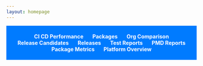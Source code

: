 ```yaml
---
layout: homepage
---
```


<style>
ul {
    list-style-type: none;
    padding: 20px 0;
    background: #007bff;
    text-align: center;
    margin-bottom: 20px;
}
ul li {
    display: inline-block;
    margin: 0 10px;
}
ul li a {
    color: #fff;
    font-weight: bold;
    text-decoration: none;
}
ul li a.selected {
    background-color: #0056b3;
    padding: 5px 10px;
    border-radius: 5px;
}
iframe {
    width: 100%;
    height: calc(100vh - 5vh - 60px);
    border: none;
    display: none;
}
#fullscreenIcon, #rotateIcon {
    position: absolute;
    top: 10px;
    right: 10px;
    cursor: pointer;
    color: #007bff;
    font-size: 24px;
}
#rotateIcon {
    right: 50px;
}

#orgSelector, #domainSelector #branchSelector {
    text-align: right;
    display: none;
    color: #34bdeb;
    padding: 10px;
    border-radius: 5px;
}

#orgSelector span, #domainSelector span, #branchSelector span{
    margin-right: 10px;
    font-weight: bold;
}

#orgSelector select, #domainSelector select, #branchSelector select {
    border: none;
    background: #0056b3;
    color: #fff;
    padding: 10px;
    margin: 5px;
    border-radius: 5px;
}

</style>

<ul id="navBar">
    <li><a href="#cicd">CI CD Performance</a></li>
    <li><a href="#packages">Packages</a></li>
    <li><a href="#orgComparison">Org Comparison</a></li>
    <li><a href="#releasedefns">Release Candidates</a></li>
    <li><a href="#releases">Releases</a></li>
    <li><a href="#apexTests">Test Reports</a></li>
    <li><a href="#pmdReport">PMD Reports</a></li>
    <li><a href="#packageSummary">Package Metrics</a></li>
    <li><a href="#platformOverview">Platform Overview</a></li>
</ul>

<div id="orgSelector" style="text-align: right; display: none;">
    <span>Select an Org:</span>
    <select id="orgSelect">
        {% for org in site.data.orgs %}
        <option value="{{ org }}">{{ org }}</option>
        {% endfor %}
    </select>
</div>

<div id="branchSelector" style="text-align: right; display: none;">
    <span>Select a Branch:</span>
      <select id="branchSelect">
        {% for branch in site.data.branches %}
        <option value="{{ branch }}">{{ branch }}</option>
        {% endfor %}
    </select>
</div>

<div id="domainSelector" style="text-align: right; display: none;">
    <span>Select a Domain/Release config:</span>
      <select id="domainSelect">
        {% for domain in site.data.domains %}
        <option value="{{ domain }}">{{ domain }}</option>
        {% endfor %}
    </select>
</div>



<!-- Icons -->
<i id="fullscreenIcon" class="fas fa-expand-arrows-alt" onclick="toggleFullscreen()"></i>
<i id="rotateIcon" class="fas fa-sync-alt" onclick="toggleRotation()"></i>

<!-- Iframes -->
<iframe id="iframe1"></iframe>
<iframe id="iframe2"></iframe>
<iframe id="iframe3"></iframe>
<iframe id="iframe4"></iframe>
<iframe id="iframe5"></iframe>
<iframe id="iframe6"></iframe>
<iframe id="iframe7"></iframe>
<iframe id="iframe8"></iframe>
<iframe id="iframe9"></iframe>

<script>
var fullscreen = false;
var rotating = false;
var rotateInterval;

{% assign dashboard = site.data.dashboard %}

var baseUrl = window.location.origin;
var pathArray = window.location.pathname.split('/');
let siteSuffix=`/${pathArray[1]}/`
if(siteSuffix=='//')
  siteSuffix='';


var tabs = {
    'cicd': {
        iframeId: 'iframe1',
        url: '{{ dashboard.cicd_performance_dashboard_url }}'
    },
     'packages': {
        iframeId: 'iframe2',
        url: `${siteSuffix}/packageviewer/`
    },
    'orgComparison': {
        iframeId: 'iframe3',
        url: `${siteSuffix}/packageVersionReports/packageVersionReport.html`
    },
      'releasedefns': {
        iframeId: 'iframe4',
        url: `${siteSuffix}/releasedefns/`  // url will be completed in showTab function
    },
    'releases': {
        iframeId: 'iframe5',
        url: `${siteSuffix}/releaselogs/`  // url will be completed in showTab function
    },
    'apexTests': {
        iframeId: 'iframe6',
        url: `${siteSuffix}/apextestResults/`
    },
    'pmdReport': {
        iframeId: 'iframe7',
        url: `${siteSuffix}/pmd/pmdReport.html`
    },
    'packageSummary': {
        iframeId: 'iframe8',
        url: '{{ dashboard.package_summary_dasbhoard_url }}'
    },
    'platformOverview': {
        iframeId: 'iframe9',
        url: '{{ dashboard.platform_overview_dashboard_url }}'
    }
  
};



function showTab(hash) {
    var tab = tabs[hash];

    if (!tab) {
        console.error('Invalid hash: ' + hash);
        return;
    }

    // Hide all iframes
    var iframes = document.getElementsByTagName('iframe');
    for (var i = 0; i < iframes.length; i++) {
        iframes[i].style.display = 'none';
        iframes[i].src = '';
    }

    // Show the selected iframe and set its src
    var iframe = document.getElementById(tab.iframeId);
    iframe.style.display = 'block';

    if(hash === 'apexTests') {
        var selectedOrg = document.getElementById('orgSelect').value;
        iframe.src = tab.url + selectedOrg + '.html';
        document.getElementById('orgSelector').style.display = 'block';
        document.getElementById('domainSelector').style.display = 'none';
    } else if(hash === 'packages') {
        var selectedBranch = document.getElementById('branchSelect').value;
        iframe.src = tab.url + selectedBranch+ '.html';
        document.getElementById('orgSelector').style.display = 'none';
        document.getElementById('branchSelector').style.display = 'block';
        document.getElementById('domainSelector').style.display = 'none';
    } 
    else if(hash === 'releasedefns') {
        var selectedDomain = document.getElementById('domainSelect').value;
        var selectedBranch = document.getElementById('branchSelect').value;
        iframe.src = tab.url + selectedBranch + "/"+ selectedDomain + '.html';
        document.getElementById('orgSelector').style.display = 'none';
        document.getElementById('branchSelector').style.display = 'block';
        document.getElementById('domainSelector').style.display = 'block';
    } else if (hash === 'releases')
    {
        var selectedDomain = document.getElementById('domainSelect').value;
        iframe.src = tab.url + selectedDomain + '.html';
        document.getElementById('orgSelector').style.display = 'none';
        document.getElementById('branchSelector').style.display = 'none';
        document.getElementById('domainSelector').style.display = 'block';
    }
    else {
        iframe.src = tab.url;
        document.getElementById('orgSelector').style.display = 'none';
        document.getElementById('branchSelector').style.display = 'none';
        document.getElementById('domainSelector').style.display = 'none';
    }

    // Highlight the selected link
    var links = document.querySelectorAll('ul#navBar li a');
    for (var i = 0; i < links.length; i++) {
        links[i].classList.remove('selected');
    }
    var link = document.querySelector('ul#navBar li a[href="#' + hash + '"]');
    link.classList.add('selected');
}

 function initializePage() {
            var hash = window.location.hash.substring(1);
            showTab(hash || 'cicd');
}

function toggleFullscreen() {
    if (!fullscreen) {
        if (document.documentElement.requestFullscreen) {
            document.documentElement.requestFullscreen();
        } else if (document.documentElement.mozRequestFullScreen) { /* Firefox */
            document.documentElement.mozRequestFullScreen();
        } else if (document.documentElement.webkitRequestFullscreen) { /* Chrome, Safari & Opera */
            document.documentElement.webkitRequestFullscreen();
        } else if (document.documentElement.msRequestFullscreen) { /* IE/Edge */
            document.documentElement.msRequestFullscreen();
        }
    } else {
        if (document.exitFullscreen) {
            document.exitFullscreen();
        } else if (document.mozCancelFullScreen) { /* Firefox */
            document.mozCancelFullScreen();
        } else if (document.webkitExitFullscreen) { /* Chrome, Safari and Opera */
            document.webkitExitFullscreen();
        } else if (document.msExitFullscreen) { /* IE/Edge */
            document.msExitFullscreen();
        }
    }
    fullscreen = !fullscreen;
}

function toggleRotation() {
    if (rotating) {
        clearInterval(rotateInterval);
    } else {
        rotateInterval = setInterval(function() {
            var selectedLink = document.querySelector('ul#navBar li a.selected');
            var nextLink = selectedLink.parentElement.nextSibling;
            if (!nextLink) {
                nextLink = document.querySelector('ul#navBar li a:first-child');
            }
            window.location.hash = nextLink.getAttribute("href").substring(1);
        }, 2 * 60 * 1000); // every 2 minutes
    }
    rotating = !rotating;
}

window.onload = function() {
    initializePage();

     // Event listener for org selection dropdown
    document.getElementById('orgSelect').addEventListener('change', function() {
        if (window.location.hash.substring(1) === 'apexTests') {
            showTab('apexTests');
        }
    });

     document.getElementById('domainSelect').addEventListener('change', function() {
        if (window.location.hash.substring(1) === 'releasedefns') {
            showTab('releasedefns');
        }
        else if (window.location.hash.substring(1) === 'releases') {
            showTab('releases');
        }
    });

      document.getElementById('branchSelect').addEventListener('change', function() {
        if (window.location.hash.substring(1) === 'releasedefns') {
            showTab('releasedefns');
        }
        else if (window.location.hash.substring(1) === 'domains') {
            showTab('domains');
        }
    });


};

window.onhashchange = function() {
    var hash = window.location.hash.substring(1);
    showTab(hash);
};
window.onhashchange = function() {
            initializePage();
};

</script>
